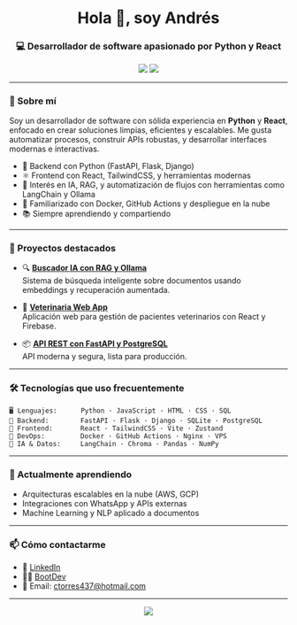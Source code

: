 <h1 align="center">Hola 👋, soy Andrés</h1>
<h3 align="center">💻 Desarrollador de software apasionado por Python y React</h3>

<p align="center">
  <img src="https://img.shields.io/badge/React-20232A?style=for-the-badge&logo=react&logoColor=61DAFB" />
  <img src="https://img.shields.io/badge/Linux-FCC624?style=for-the-badge&logo=linux&logoColor=black" />
</p>

---

### 🚀 Sobre mí

Soy un desarrollador de software con sólida experiencia en **Python** y **React**, enfocado en crear soluciones limpias, eficientes y escalables. Me gusta automatizar procesos, construir APIs robustas, y desarrollar interfaces modernas e interactivas.

- 🐍 Backend con Python (FastAPI, Flask, Django)
- ⚛️ Frontend con React, TailwindCSS, y herramientas modernas
- 🧠 Interés en IA, RAG, y automatización de flujos con herramientas como LangChain y Ollama
- 🐳 Familiarizado con Docker, GitHub Actions y despliegue en la nube
- 📚 Siempre aprendiendo y compartiendo

---

### 📌 Proyectos destacados

- 🔍 **[Buscador IA con RAG y Ollama](https://github.com/AndresTorresMartinez/proyecto-rag)**  
  Sistema de búsqueda inteligente sobre documentos usando embeddings y recuperación aumentada.

- 🐾 **[Veterinaria Web App](https://github.com/AndresTorresMartinez/vetapp)**  
  Aplicación web para gestión de pacientes veterinarios con React y Firebase.

- 📦 **[API REST con FastAPI y PostgreSQL](https://github.com/AndresTorresMartinez/api-fastapi)**  
  API moderna y segura, lista para producción.

---

### 🛠️ Tecnologías que uso frecuentemente

```text
🖥️ Lenguajes:      Python · JavaScript · HTML · CSS · SQL
🔧 Backend:        FastAPI · Flask · Django · SQLite · PostgreSQL
🎨 Frontend:       React · TailwindCSS · Vite · Zustand
🧰 DevOps:         Docker · GitHub Actions · Nginx · VPS
🧠 IA & Datos:     LangChain · Chroma · Pandas · NumPy
```

---

### 🌱 Actualmente aprendiendo

- Arquitecturas escalables en la nube (AWS, GCP)
- Integraciones con WhatsApp y APIs externas
- Machine Learning y NLP aplicado a documentos

---

### 📫 Cómo contactarme

- 💼 [LinkedIn](https://linkedin.com/in/andrés-camilo-torres-martínez-1368b8107)
- 🧙🏻 [BootDev](https://www.boot.dev/u/majesticcandidate13) 
- 📧 Email: ctorres437@hotmail.com

---

<p align="center">
  <img src="https://github-readme-stats.vercel.app/api/top-langs/?username=AndresTorresMartinez&layout=compact&theme=radical" />
</p>
